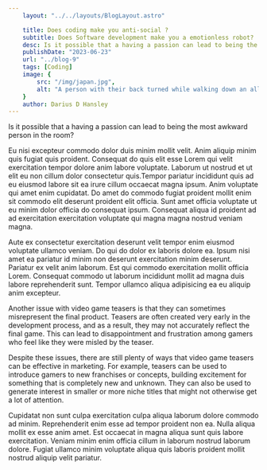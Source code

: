 ```yaml
---
    layout: "../../layouts/BlogLayout.astro"

    title: Does coding make you anti-social ?                                                     
    subtitle: Does Software development make you a emotionless robot?
    desc: Is it possible that a having a passion can lead to being the most awkward person in the room?
    publishDate: "2023-06-23"
    url: "../blog-9"
    tags: [Coding]
    image: {
        src: "/img/japan.jpg",
        alt: "A person with their back turned while walking down an alley in the streets of Tokyo.Their are lights on the surrounding buildings that make up for the night time environment",
    } 
    author: Darius D Hansley
---
```



<p>Is it possible that a having a passion can lead to being the most awkward person in the room?</p>

<p>Eu nisi excepteur commodo dolor duis minim mollit velit. Anim aliquip minim quis fugiat quis proident. Consequat do quis elit esse Lorem qui velit exercitation tempor dolore anim labore voluptate. Laborum ut nostrud et ut elit eu non cillum dolor consectetur quis.Tempor pariatur incididunt quis ad eu eiusmod labore sit ea irure cillum occaecat magna ipsum. Anim voluptate qui amet enim cupidatat. Do amet do commodo fugiat proident mollit enim sit commodo elit deserunt proident elit officia. Sunt amet officia voluptate ut eu minim dolor officia do consequat ipsum. Consequat aliqua id proident ad ad exercitation exercitation voluptate qui magna magna nostrud veniam magna.</p>

<p>Aute ex consectetur exercitation deserunt velit tempor enim eiusmod voluptate ullamco veniam. Do qui do dolor ex laboris dolore ea. Ipsum nisi amet ea pariatur id minim non deserunt exercitation minim deserunt. Pariatur ex velit anim laborum. Est qui commodo exercitation mollit officia Lorem. Consequat commodo ut laborum incididunt mollit ad magna duis labore reprehenderit sunt. Tempor ullamco aliqua adipisicing ea eu aliquip anim excepteur.</p>

<p>Another issue with video game teasers is that they can sometimes misrepresent the final product. Teasers are often created very early in the development process, and as a result, they may not accurately reflect the final game. This can lead to disappointment and frustration among gamers who feel like they were misled by the teaser.</p>

<p>Despite these issues, there are still plenty of ways that video game teasers can be effective in marketing. For example, teasers can be used to introduce gamers to new franchises or concepts, building excitement for something that is completely new and unknown. They can also be used to generate interest in smaller or more niche titles that might not otherwise get a lot of attention.</p>

<p>Cupidatat non sunt culpa exercitation culpa aliqua laborum dolore commodo ad minim. Reprehenderit enim esse ad tempor proident non ea. Nulla aliqua mollit ex esse anim amet. Est occaecat in magna aliqua sunt quis labore exercitation. Veniam minim enim officia cillum in laborum nostrud laborum dolore. Fugiat ullamco minim voluptate aliqua quis laboris proident mollit nostrud aliquip velit pariatur.
</p>